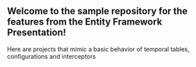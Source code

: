 ## Welcome to the sample repository for the features from the Entity Framework Presentation!

Here are projects that mimic a basic behavior of temporal tables, configurations and interceptors
